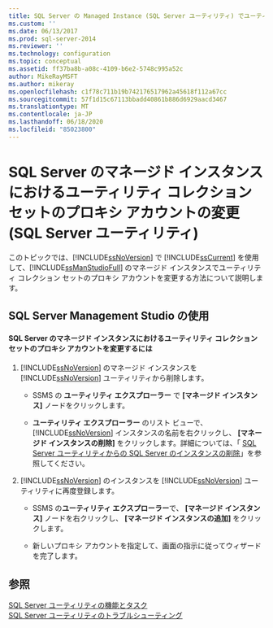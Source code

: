 ```yaml
---
title: SQL Server の Managed Instance (SQL Server ユーティリティ) でユーティリティコレクションセットのプロキシアカウントを変更します。Microsoft Docs
ms.custom: ''
ms.date: 06/13/2017
ms.prod: sql-server-2014
ms.reviewer: ''
ms.technology: configuration
ms.topic: conceptual
ms.assetid: ff37ba8b-a08c-4109-b6e2-5748c995a52c
author: MikeRayMSFT
ms.author: mikeray
ms.openlocfilehash: c1f78c711b19b742176517962a45618f112a67cc
ms.sourcegitcommit: 57f1d15c67113bbadd40861b886d6929aacd3467
ms.translationtype: MT
ms.contentlocale: ja-JP
ms.lasthandoff: 06/18/2020
ms.locfileid: "85023800"
---
```

# <a name="change-the-proxy-account-for-the-utility-collection-set-on-a-managed-instance-of-sql-server-sql-server-utility"></a>SQL Server のマネージド インスタンスにおけるユーティリティ コレクション セットのプロキシ アカウントの変更 (SQL Server ユーティリティ)
  このトピックでは、[!INCLUDE[ssNoVersion](../../includes/ssnoversion-md.md)] で [!INCLUDE[ssCurrent](../../includes/sscurrent-md.md)] を使用して、[!INCLUDE[ssManStudioFull](../../includes/ssmanstudiofull-md.md)] のマネージド インスタンスでユーティリティ コレクション セットのプロキシ アカウントを変更する方法について説明します。  
  
##  <a name="using-sql-server-management-studio"></a><a name="SSMSProcedure"></a> SQL Server Management Studio の使用  
  
#### <a name="to-change-the-proxy-account-for-the-utility-collection-set-on-a-managed-instance-of-sql-server"></a>SQL Server のマネージド インスタンスにおけるユーティリティ コレクション セットのプロキシ アカウントを変更するには  
  
1.  [!INCLUDE[ssNoVersion](../../includes/ssnoversion-md.md)] のマネージド インスタンスを [!INCLUDE[ssNoVersion](../../includes/ssnoversion-md.md)] ユーティリティから削除します。  
  
    -   SSMS の **ユーティリティ エクスプローラー** で **[マネージド インスタンス]** ノードをクリックします。  
  
    -   **ユーティリティ エクスプローラー** のリスト ビューで、[!INCLUDE[ssNoVersion](../../includes/ssnoversion-md.md)] インスタンスの名前を右クリックし、 **[マネージド インスタンスの削除]** をクリックします。詳細については、「 [SQL Server ユーティリティからの SQL Server のインスタンスの削除](remove-an-instance-of-sql-server-from-the-sql-server-utility.md)」を参照してください。  
  
2.  [!INCLUDE[ssNoVersion](../../includes/ssnoversion-md.md)] のインスタンスを [!INCLUDE[ssNoVersion](../../includes/ssnoversion-md.md)] ユーティリティに再度登録します。  
  
    -   SSMS の**ユーティリティ エクスプローラー**で、 **[マネージド インスタンス]** ノードを右クリックし、 **[マネージド インスタンスの追加]** をクリックします。  
  
    -   新しいプロキシ アカウントを指定して、画面の指示に従ってウィザードを完了します。  
  
## <a name="see-also"></a>参照  
 [SQL Server ユーティリティの機能とタスク](sql-server-utility-features-and-tasks.md)   
 [SQL Server ユーティリティのトラブルシューティング](../../database-engine/troubleshoot-the-sql-server-utility.md)  
  
  
